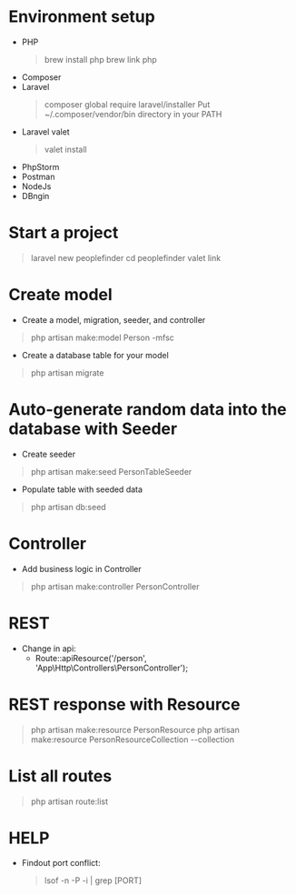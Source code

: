 
# Environment setup
- PHP
  > brew install php
  > brew link php
- Composer
- Laravel
  > composer global require laravel/installer
  > Put ~/.composer/vendor/bin directory in your PATH
- Laravel valet
  > valet install
- PhpStorm
- Postman
- NodeJs
- DBngin

# Start a project
> laravel new peoplefinder
> cd peoplefinder
> valet link

# Create model
- Create a model, migration, seeder, and controller
> php artisan make:model Person -mfsc
- Create a database table for your model
> php artisan migrate

# Auto-generate random data into the database with Seeder
- Create seeder
> php artisan make:seed PersonTableSeeder
- Populate table with seeded data
> php artisan db:seed

# Controller
- Add business logic in Controller
> php artisan make:controller PersonController

# REST
- Change in api:
  - Route::apiResource('/person', 'App\Http\Controllers\PersonController');

# REST response with Resource
> php artisan make:resource PersonResource
> php artisan make:resource PersonResourceCollection --collection
> 

# List all routes
> php artisan route:list

# HELP
- Findout port conflict:
  > lsof -n -P -i | grep [PORT]